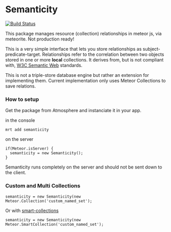 Semanticity
==================

[![Build Status](https://travis-ci.org/CMToups/meteor-semanticity.png)](https://travis-ci.org/CMToups/meteor-semanticity)

This package manages resource (collection) relationships in meteor js, via meteorite. Not production ready!

This is a very simple interface that lets you store relationships as subject-predicate-target. 
Relationships refer to the correlation between two objects stored in one or more **local** collections. 
It derives from, but is not compliant with, [W3C Semantic Web](http://www.w3.org/standards/semanticweb/) standards.

This is not a triple-store database engine but rather an extension for implementing them. 
Current implementation only uses Meteor Collections to save relations.




### How to setup

Get the package from Atmosphere and instanciate it in your app.

in the console
```
mrt add semanticity
```
on the server
```
if(Meteor.isServer) {
  semanticity = new Semanticity();
}
```
Semanticity runs completely on the server and should not be sent down to the client.

### Custom and Multi Collections

```
semanticity = new Semanticity(new Meteor.Collection('custom_named_set');

```
Or with [smart-collections](https://github.com/arunoda/meteor-smart-collections)
```
semanticity = new Semanticity(new Meteor.SmartCollection('custom_named_set');
```

